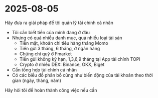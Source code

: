 # 2025-08-05

Hãy đưa ra giải pháp để tôi quán lý tài chính cá nhân

- Tôi cần biết tiền của mình đang ở đâu
- Nhưng có quá nhiều danh mục, quá nhiều loại tài sản
  - Tiền mặt, khoản chi tiêu hàng tháng Momo
  - Tiền gửi 3 tháng, 6 tháng, ở ngân hàng
  - Chứng chỉ quỹ ở Fmarket
  - Tiền gửi không kỳ hạn, 1,3,6,9 tháng tại App tài chính TOPI
  - Crypto ở nhiều DEX: Binance, OKX, Biget
- Cần tổng hợp tài chính cá nhân
- Có các biểu đồ phân bổ cũng như biến động của tài khoản theo thời gian (ngày, tháng, năm)

Hãy hỏi tôi để hoàn thành công việc nếu cần
